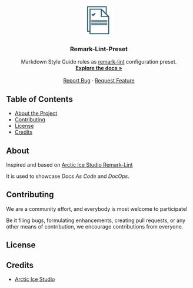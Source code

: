 <!-- PROJECT LOGO -->

<br />
<p align="center">
  <a href="https://github.com/ocular-d/demo-docs">
    <img src="docs/assets/ocular-d-logo.png" alt="Logo" width="80" height="80">
  </a>

  <h3 align="center">Remark-Lint-Preset</h3>

  <p align="center">
    Markdown Style Guide rules as <a href="https://github.com/remarkjs/remark-lint">remark-lint</a> configuration preset.
    <br />
    <a href="https://github.com/ocular-d/remark-preset-lint-ocular-d"><strong>Explore the docs »</strong></a>
    <br />
    <br />
    <a href="https://github.com/ocular-d/remark-preset-lint-ocular-d/issues">Report Bug</a>
    ·
    <a href="https://github.com/ocular-d/remark-preset-lint-ocular-d/issues">Request Feature</a>
  </p>
</p>

<!-- TABLE OF CONTENTS -->

## Table of Contents

- [About the Project](#about)
- [Contributing](#contributing)
- [License](#license)
- [Credits](#credits)

## About

Inspired and based on [Arctic Ice Studio Remark-Lint](https://github.com/arcticicestudio/remark-preset-lint-arcticicestudio "Link to page on GitHub")

It is used to showcase *Docs As Code* and *DocOps*.

## Contributing

We are a community effort, and everybody is most welcome to participate!

Be it filing bugs, formulating enhancements, creating pull requests, or any other means of contribution, we encourage contributions from everyone.

## License

## Credits

- [Arctic Ice Studio](https://github.com/arcticicestudio "Link to main GitHub page")
